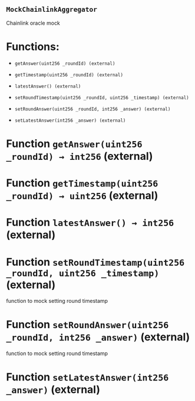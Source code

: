 ## `MockChainlinkAggregator`

Chainlink oracle mock

# Functions:

- `getAnswer(uint256 _roundId) (external)`

- `getTimestamp(uint256 _roundId) (external)`

- `latestAnswer() (external)`

- `setRoundTimestamp(uint256 _roundId, uint256 _timestamp) (external)`

- `setRoundAnswer(uint256 _roundId, int256 _answer) (external)`

- `setLatestAnswer(int256 _answer) (external)`

# Function `getAnswer(uint256 _roundId) → int256` (external)

# Function `getTimestamp(uint256 _roundId) → uint256` (external)

# Function `latestAnswer() → int256` (external)

# Function `setRoundTimestamp(uint256 _roundId, uint256 _timestamp)` (external)

function to mock setting round timestamp

# Function `setRoundAnswer(uint256 _roundId, int256 _answer)` (external)

function to mock setting round timestamp

# Function `setLatestAnswer(int256 _answer)` (external)
